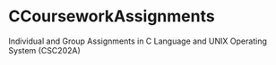 # CCourseworkAssignments
Individual and Group Assignments in C Language and UNIX Operating System  (CSC202A)
